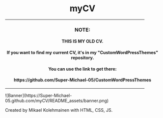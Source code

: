 <h1 align="center">
  myCV
</h1>
<hr size="10" width="90%" color="black">
<h3 align="center">
  NOTE:
</h3>
<h4 align="center">
  THIS IS MY OLD CV.
</h4>
<h4 align="center">
  If you want to find my current CV, it's in my "CustomWordPressThemes" repository.
</h4>
<h4 align="center">
  You can use the link to get there:  
</h4>
<h4 align="center">
  https://github.com/Super-Michael-05/CustomWordPressThemes
</h4>
<hr size="10" width="90%" color="black">
![Banner](https://Super-Michael-05.github.com/myCV/README_assets/banner.png)


Created by Mikael Kolehmainen with HTML, CSS, JS.
